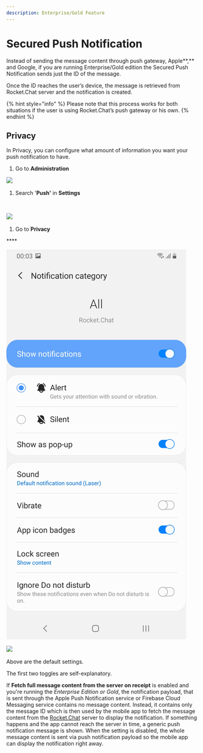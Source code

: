 ```yaml
---
description: Enterprise/Gold Feature
---
```


# Secured Push Notification

Instead of sending the message content through push gateway, Apple**,** and Google, if you are running Enterprise/Gold edition the Secured Push Notification sends just the ID of the message.

Once the ID reaches the user’s device, the message is retrieved from Rocket.Chat server and the notification is created.

{% hint style="info" %}
Please note that this process works for both situations if the user is using Rocket.Chat’s push gateway or his own.
{% endhint %}

## Privacy <a id="privacy"></a>

In Privacy, you can configure what amount of information you want your push notification to have.‌

1. Go to **Administration**

![](https://gblobscdn.gitbook.com/assets%2F-M418Ul0aSTwf2PYsyPW%2F-MIu7bi07NaZFbYSpJXT%2F-MIuGig9NcK8dKxenTuF%2Fimage.png?alt=media&token=12c524f6-d316-404d-8d1c-8900b61b22fb)

1. Search '**Push'** in **Settings**

​‌

![](https://gblobscdn.gitbook.com/assets%2F-M418Ul0aSTwf2PYsyPW%2F-MNoqPzvogBnNTSPZgYI%2F-MNowERLUMcrX9DNhVFy%2Fimage.png?alt=media&token=34db2493-3fc7-4c38-972b-52e0517731bf)

1. Go to **Privacy**

\*\*\*\*

![](../../../.gitbook/assets/image%20%28165%29.png)

![](https://gblobscdn.gitbook.com/assets%2F-M418Ul0aSTwf2PYsyPW%2F-MNzbyGrcLT-zbYvvICD%2F-MNze_IPgEDo_oOUzi8I%2Fimage.png?alt=media&token=053aa749-50ef-4b1d-912e-c795ecc7c58f)

Above are the default settings.

The first two toggles are self-explanatory.

If **Fetch full message content from the server on receipt** is enabled and you're running the _Enterprise Edition or Gold_, the notification payload, that is sent through the Apple Push Notification service or Firebase Cloud Messaging service contains no message content. Instead, it contains only the message ID which is then used by the mobile app to fetch the message content from the [Rocket.Chat](http://rocket.chat/) server to display the notification. If something happens and the app cannot reach the server in time, a generic push notification message is shown. When the setting is disabled, the whole message content is sent via push notification payload so the mobile app can display the notification right away.

